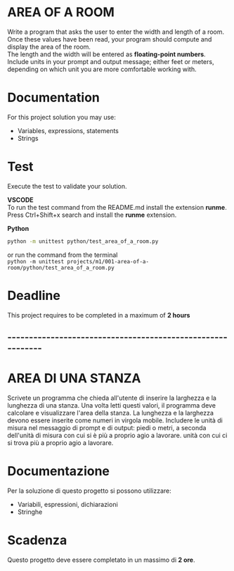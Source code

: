 # AREA OF A ROOM

Write a program that asks the user to enter the width and length of a room.  
Once these values have been read, your program should compute and display the area of the room.  
The length and the width will be entered as **floating-point numbers**.  
Include units in your prompt and output message; either feet or meters, depending on which
unit you are more comfortable working with.

# Documentation

For this project solution you may use:

- Variables, expressions, statements
- Strings

# Test
Execute the test to validate your solution.  

**VSCODE**   
To run the test command from the README.md install the extension **runme**. 
Press Ctrl+Shift+x search and install the **runme** extension. 


**Python**

```sh
python -m unittest python/test_area_of_a_room.py
```

or run the command from the terminal  
`python -m unittest projects/m1/001-area-of-a-room/python/test_area_of_a_room.py`

# Deadline

This project requires to be completed in a maximum of **2 hours**

## -----------------------------------------------------------

# AREA DI UNA STANZA

Scrivete un programma che chieda all'utente di inserire la larghezza e la lunghezza di una stanza. Una volta letti questi valori, il programma deve calcolare e visualizzare l'area della stanza. La lunghezza e la larghezza devono essere inserite come numeri in virgola mobile. Includere le unità di misura nel messaggio di prompt e di output: piedi o metri, a seconda dell'unità di misura con cui si è più a proprio agio a lavorare.
unità con cui ci si trova più a proprio agio a lavorare.

# Documentazione

Per la soluzione di questo progetto si possono utilizzare:

- Variabili, espressioni, dichiarazioni
- Stringhe

# Scadenza

Questo progetto deve essere completato in un massimo di **2 ore**.
